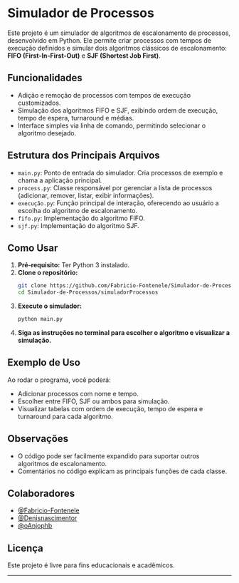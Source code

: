 # Simulador de Processos

Este projeto é um simulador de algoritmos de escalonamento de processos, desenvolvido em Python. Ele permite criar processos com tempos de execução definidos e simular dois algoritmos clássicos de escalonamento: **FIFO (First-In-First-Out)** e **SJF (Shortest Job First)**.

## Funcionalidades

- Adição e remoção de processos com tempos de execução customizados.
- Simulação dos algoritmos FIFO e SJF, exibindo ordem de execução, tempo de espera, turnaround e médias.
- Interface simples via linha de comando, permitindo selecionar o algoritmo desejado.

## Estrutura dos Principais Arquivos

- `main.py`: Ponto de entrada do simulador. Cria processos de exemplo e chama a aplicação principal.
- `process.py`: Classe responsável por gerenciar a lista de processos (adicionar, remover, listar, exibir informações).
- `execução.py`: Função principal de interação, oferecendo ao usuário a escolha do algoritmo de escalonamento.
- `fifo.py`: Implementação do algoritmo FIFO.
- `sjf.py`: Implementação do algoritmo SJF.

## Como Usar

1. **Pré-requisito:** Ter Python 3 instalado.
2. **Clone o repositório:**
   ```bash
   git clone https://github.com/Fabricio-Fontenele/Simulador-de-Processos.git
   cd Simulador-de-Processos/simuladorProcessos
   ```
3. **Execute o simulador:**
   ```bash
   python main.py
   ```
4. **Siga as instruções no terminal para escolher o algoritmo e visualizar a simulação.**

## Exemplo de Uso

Ao rodar o programa, você poderá:

- Adicionar processos com nome e tempo.
- Escolher entre FIFO, SJF ou ambos para simulação.
- Visualizar tabelas com ordem de execução, tempo de espera e turnaround para cada algoritmo.

## Observações

- O código pode ser facilmente expandido para suportar outros algoritmos de escalonamento.
- Comentários no código explicam as principais funções de cada classe.

## Colaboradores

- [@Fabricio-Fontenele](https://github.com/Fabricio-Fontenele)
- [@Denisnascimentor](https://github.com/Denisnascimentor)
- [@oAnjophb](https://github.com/oAnjophb)

## Licença

Este projeto é livre para fins educacionais e acadêmicos.

---

